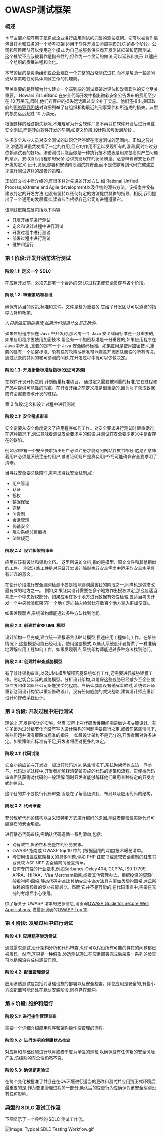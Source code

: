 # OWASP测试框架

### 概述

本节主要介绍可用于组织或企业进行应用测试的典型的测试框架。它可以被看作是包含技术和任务的一个参考框架,适用于软件开发生命周期(SDLC)的各个阶段。公司和项目团队可以使用这个模式,为自己或服务供应商开发测试框架和范围测试。这个框架不应该被看作是指令性的,但作为一个灵活的做法,可以延长和变形,以适应一个组织的发展进程和文化。

本节的目的是帮助组织或企业建立一个完整的战略测试过程,而不是帮助一些顾问或从事策略性的具体测试工作的代理商。

至关重要的是理解为什么建立一个端到端的测试框架对评估和改善软件的安全至关重要。 Howard 和 LeBlanc 在安全代码开发中指出微软安全公告发布的费用至少在 10 万美元,同时,他们的客户的损失远远超过安全补丁实施。他们还指出,美国政府的[网络犯罪网站](http://www.justice.gov/criminal/cybercrime/)对详细列举了各组织机构最近的刑事案件和所造成的损失。典型的损失远远超过 10 万美元。

根据这样的经济损失状况,不难理解为什幺软件厂商不再只在软件开发后进行黑盒安全测试,而是转向软件开发的早期,如定义阶段,设计阶段和发展阶段 。

许多安全从业人员对安全测试的认识仍然停留在渗透测试的范围内。正如之前讨论,渗透测试虽然发挥了一定的作用,但它的作用不足以发现所有的漏洞,同时它过分依赖测试者的技巧。渗透测试只能当做是一种执行技术或者是用来提高对产生问题的意识。要改善应用程序的安全,必须提高软件的安全质量。这意味着需要在软件开发的定义,设计,发展,部署和安装阶段测试其安全,而不是依靠等到代码完成建立才进行测试这样的昂贵的策略。

正如该文档中所介绍的,有很多相对先进的开发方法,如 Rational Unified Process,eXtreme and Agile development以及传统的瀑布方法。该指南并没有建议特定的开发方法,也没有坚持以任何特定的方法提供具体的指导。相反,我们提出了一个通用的发展模式,读者应当根据自己公司的进程遵循它。

该测试框架应当包括以下内容:

* 开发开始前进行测试
* 定义和设计过程中进行测试
* 开发过程中进行测试
* 部署过程中进行测试
* 维护和运行

### 第 1 阶段:开发开始前进行测试

#### 阶段 1.1: 定义一个 SDLC

在应用开发前，必须先部署一个合适的SBLC过程来使安全贯穿与各个阶段。


#### 阶段 1.2: 审查策略和标准

确保有适当的政策,标准和文件。文件是极为重要的,它给了开发团队可以遵循的指导方针和政策。

*人只能做正确的事情,如果他们知道什幺是正确的。*

如果应用程序师在 Java 中开发的,那幺有一个 Java 安全编码标准是十分重要的;如果应用程序要使用加密技术,那幺有一个加密标准是十分重要的;如果应用程序在 Java 中开发 ,重要的是有一个 Java 安全编码标准。如果应用是使用加密技术,重要的是有一个加密标准。没有任何政策或标准可以涵盖开发团队面临的所有情况。通过记录的共同的和可预测的问题,在开发过程中就可以少做决定。


#### 阶段 1.3: 开发衡量标准及指标(保证可追溯)

在软件开发开始之前,计划衡量标准项目。 通过定义需要被测量的标准,它在过程和产品中提供可见性的瑕疵。在开发开始之前定义度是很重要的,因为为了获取数据或许会需要修改开发的过程。


第 2 阶段:定义和设计过程中进行测试

#### 阶段 2.1: 安全需求审查

安全需要从安全角度定义了应用程序如何工作。对安全要求进行测试时很重要的。在这种情况下,测试意味着测试安全要求中的假设,并测试在安全要求定义中是否存在的缺陷。

例如,如果有一个安全要求指出用户必须注册才能访问网站白皮书部分,这是否意味着用户必须是系统注册的用户,或者证明用户是真实用户?尽可能确保安全要求明了清晰。

当寻找安全要求缺陷时,需考虑寻找安全机制,如:

* 用户管理
* 认证
* 授权
* 数据保密
* 完整
* 问责制
* 会话管理
* 传输安全
* 层次系统分离偏析
* 法律规范


#### 阶段 2.2: 设计和架构审查

应用应该有设计和架构文档。 这里所说的文档,指的是模型、原文文件和其他相似的工件。 测试这些工件是对保证开发设计强制执行安全需求中适用的安全水平具有非凡的意义。

在设计阶段进行安全漏洞检测不仅是检测漏洞最省钱的阶段之一,同样也是做修改最有效的地方之一。 例如,如果证实设计需要在多个地方作出授权决定,那幺应适当考虑一个中央授权部分。如果应用在多个地方进行数据有效性检验,应适当考虑开发一个中央检验框架(在一个地方定向输入检验比在数百个地方输入更加便宜)。

如果发现弱点,系统架构师能通过多种方法找到他们。


#### 阶段 2.3: 创建并审查 UML 模型

设计架构一旦完成,建立统一建模语言(UML)模型,描述应用工程如何工作。在某些情况下,这些模型可能已经可用。使用这些模式,以确认系统设计者提供了一种准确地理解应用工程如何工作。如果发现弱点,系统架构师能通过多种方法找到他们。


#### 阶段 2.4: 创建并审查威胁模型

有了设计架构审查,以及UML模型解释究竟系统如何工作,还需要进行威胁建模工作。制定切合实际的威胁模型。分析设计架构,以确保这些威胁已经减少至企业或第三方团体如保险公司所能接受的程度。当确认威胁没有缓解策略时,系统设计师重新访问设计构架以重新修改设计。没有任何威胁的减灾战略,建筑设计师应重新设计和修改系统设计。


### 第 3 阶段: 开发过程中进行测试

理论上,开发是设计的实施。然而,实际上在代码发展期间需要做许多决策设计。有许多因为过分细节化而没有写入设计架构的问题需要自行决定,或者在某些情况下,某些问题并没有策略或标准的指导。 如果设计架构不是充分的,开发者面对许多决定。如果策略和标准有不足,开发者将面对更多的决定。


#### 阶段 3.1: 代码浏览

安全小组应该与开发者一起进行代码浏览,某些情况下,系统构架师也应该一同参与。代码浏览过程中,开发者能解释清楚被实施的代码的逻辑和流程。它使得代码审查团队获得对代码的一般理解,同时开发者能够解释他们采用某种特定的开发方式的原因。

这个目的并不是执行代码审查,而是在了解高级流程、布局以及应用代码的结构。


#### 阶段 3.2: 代码审查

充分理解代码的结构以及采取特定方式进行编码的原因,测试者能检验实际代码可能存在的安全瑕疵。

进行静态代码审核,需确认代码遵循一系列清单,包括:

* 对有效性,保密性和完整性的业务要求。
* OWASP 指南或 OWASP top 10 中的 (根据回顾的深度)技术曝光清单。
* 与使用语言或框架相关的具体问题,例如 PHP 红皮书或微软安全编制的红皮书或微软 ASP.NET 安全编码的检查清单。
* 任何专门性的行业要求,例如Sarbanes-Oxley 404, COPPA, ISO 17799, APRA、HIPAA、Visa Merchant指南,或者其他管理办法。根据投资的资源(一般指时间)回报,静态代码审查比其他安全审查方法具有更加优质的回报,并且所依赖的审核者的专业技能最少。然而,它并不是万能的,在代码审查中,需要在充分的考虑后小心使用。

欲了解关于 OWASP 清单的更多信息,请查询[OWASP Guide for Secure Web Applications](https://www.owasp.org/index.php/OWASP_Guide_Project), 或最近发表的[OWASP Top 10](https://www.owasp.org/index.php/OWASP_Top_10).


### 第 4 阶段: 发展过程中进行测试

#### 阶段 4.1: 应用程序渗透测试

通过需求测试,设计架构分析和代码审查,也许可以假设所有可能的存在的问题都已被发现。然而,这只是一种假象,渗透测试通过在应用部署完成后采取一系列的检查可以确保没有任何遗留问题。


#### 阶段 4.2: 配置管理测试

应用渗透测试应包括对基础设施的部署以及安全检查。即使应用是安全的,有些小方面配置可能还处在默认安装阶段,同样存在漏洞。


### 第 5 阶段: 维护和运行

#### 阶段 5.1: 进行操作管理审查

需要一个详细介绍应用程序和架构操作端管理的流程。


#### 阶段 5.2: 进行定期的健康状态检查

对应用和基础设施进行以月或者季度为单位的巡检,以确保没有任何新的安全风险产生,该级别的安全性仍然不变。


#### 阶段 5.3: 确保变更验证

在每个变化被批准了并且在在QA环境进行适当的更改和测试并应用到正式环境后,最重要的是,作为变更管理进程的一部分,确认后的变更行为应确保对该安全级别没有任何影响。


### 典型的 SDLC 测试工作流

下图显示了一个典型的 SDLC 测试工作流。

![Image: Typical SDLC Testing Workflow.gif](https://www.owasp.org/images/4/4e/Typical_SDLC_Testing_Workflow.gif)
